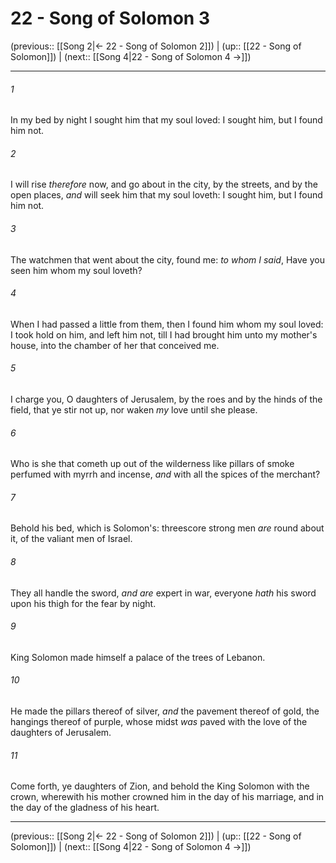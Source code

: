 # 22 - Song of Solomon 3

(previous:: [[Song 2|← 22 - Song of Solomon 2]]) | (up:: [[22 - Song of Solomon]]) | (next:: [[Song 4|22 - Song of Solomon 4 →]])

***


###### 1 
In my bed by night I sought him that my soul loved: I sought him, but I found him not. 

###### 2 
I will rise _therefore_ now, and go about in the city, by the streets, and by the open places, _and_ will seek him that my soul loveth: I sought him, but I found him not. 

###### 3 
The watchmen that went about the city, found me: _to whom I said_, Have you seen him whom my soul loveth? 

###### 4 
When I had passed a little from them, then I found him whom my soul loved: I took hold on him, and left him not, till I had brought him unto my mother's house, into the chamber of her that conceived me. 

###### 5 
I charge you, O daughters of Jerusalem, by the roes and by the hinds of the field, that ye stir not up, nor waken _my_ love until she please. 

###### 6 
Who is she that cometh up out of the wilderness like pillars of smoke perfumed with myrrh and incense, _and_ with all the spices of the merchant? 

###### 7 
Behold his bed, which is Solomon's: threescore strong men _are_ round about it, of the valiant men of Israel. 

###### 8 
They all handle the sword, _and are_ expert in war, everyone _hath_ his sword upon his thigh for the fear by night. 

###### 9 
King Solomon made himself a palace of the trees of Lebanon. 

###### 10 
He made the pillars thereof of silver, _and_ the pavement thereof of gold, the hangings thereof of purple, whose midst _was_ paved with the love of the daughters of Jerusalem. 

###### 11 
Come forth, ye daughters of Zion, and behold the King Solomon with the crown, wherewith his mother crowned him in the day of his marriage, and in the day of the gladness of his heart.

***

(previous:: [[Song 2|← 22 - Song of Solomon 2]]) | (up:: [[22 - Song of Solomon]]) | (next:: [[Song 4|22 - Song of Solomon 4 →]])
